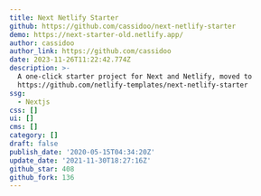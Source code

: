 ```yaml
---
title: Next Netlify Starter
github: https://github.com/cassidoo/next-netlify-starter
demo: https://next-starter-old.netlify.app/
author: cassidoo
author_link: https://github.com/cassidoo
date: 2023-11-26T11:22:42.774Z
description: >-
  A one-click starter project for Next and Netlify, moved to
  https://github.com/netlify-templates/next-netlify-starter
ssg:
  - Nextjs
css: []
ui: []
cms: []
category: []
draft: false
publish_date: '2020-05-15T04:34:20Z'
update_date: '2021-11-30T18:27:16Z'
github_star: 408
github_fork: 136
---
```

